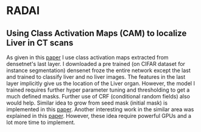 # RADAI

## Using Class Activation Maps (CAM) to localize Liver in CT scans

As given in this [paper](https://arxiv.org/pdf/1512.04150.pdf) I use class activation maps extracted from densetnet's last layer.
I downloaded a pre trained (on CIFAR dataset for instance segmentation) densenet froze the entire network except the last and trained to classify liver and no liver images.
The features in the last layer implicitly give us the location of the Liver organ. However, the model I trained requires further hyper parameter tuning and thresholding to get a much defined masks. Further use of CRF (conditional random fields) also would help. Similar idea to grow from seed mask (initial mask) is implemented in this [paper](http://openaccess.thecvf.com/content_cvpr_2018/papers/Huang_Weakly-Supervised_Semantic_Segmentation_CVPR_2018_paper.pdf). Another interesting work in the similar area was explained in this [paper](https://arxiv.org/pdf/1803.10464.pdf). However, these idea require powerful GPUs and a lot more time to implement.

